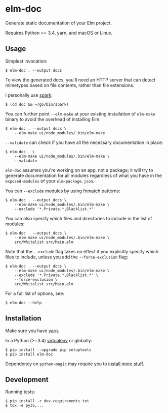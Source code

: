 # elm-doc

Generate static documentation of your Elm project.

Requires Python >= 3.4, yarn, and macOS or Linux.

## Usage

Simplest invocation:

    $ elm-doc . --output docs

To view the generated docs, you'll need an HTTP server that can detect mimetypes
based on file contents, rather than file extensions.

I personally use [spark](https://github.com/rif/spark):

    $ (cd doc && ~/go/bin/spark)

You can further point `--elm-make` at your existing installation of `elm-make` binary
to avoid the overhead of installing Elm:

    $ elm-doc . --output docs \
        --elm-make ui/node_modules/.bin/elm-make

`--validate` can check if you have all the necessary documentation in place:

    $ elm-doc . \
        --elm-make ui/node_modules/.bin/elm-make \
        --validate

`elm-doc` assumes you're working on an app, not a package; it will try to generate
documentation for all modules regardless of what you have in the `exposed-modules` of
your `elm-package.json`.

You can `--exclude` modules by using [fnmatch](https://docs.python.org/3/library/fnmatch.html)
patterns:

    $ elm-doc . --output docs \
        --elm-make ui/node_modules/.bin/elm-make \
        --exclude '*.Private.*,Blacklist.*'

You can also specify which files and directories to include in the list of modules:

    $ elm-doc . --output docs \
        --elm-make ui/node_modules/.bin/elm-make \
        src/Whitelist src/Main.elm

Note that the `--exclude` flag takes no effect if you explicitly specify which
files to include, unless you add the `--force-exclusion` flag:

    $ elm-doc . --output docs \
        --elm-make ui/node_modules/.bin/elm-make \
        --exclude '*.Private.*,Blacklist.*' \
        --force-exclusion \
        src/Whitelist src/Main.elm

For a full list of options, see:

    $ elm-doc --help

## Installation

Make sure you have [yarn](https://yarnpkg.com/en/docs/install).

In a Python (>=3.4) [virtualenv](https://docs.python.org/3.6/library/venv.html#creating-virtual-environments) or globally:

    $ pip install --upgrade pip setuptools
    $ pip install elm-doc

Dependency on `python-magic` may require you to [install more stuff](https://github.com/ahupp/python-magic#dependencies).

## Development

Running tests:

    $ pip install -r dev-requirements.txt
    $ tox -e py35,...

